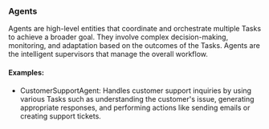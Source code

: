### Agents

Agents are high-level entities that coordinate and orchestrate multiple Tasks to achieve a broader goal. They involve complex decision-making, monitoring, and adaptation based on the outcomes of the Tasks. Agents are the intelligent supervisors that manage the overall workflow.

#### Examples:

- CustomerSupportAgent: Handles customer support inquiries by using various Tasks such as understanding the customer's issue, generating appropriate responses, and performing actions like sending emails or creating support tickets.

